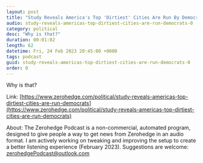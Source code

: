 ```yaml
---
layout: post
title: "Study Reveals America's Top 'Dirtiest' Cities Are Run By Democrats "
audio: study-reveals-americas-top-dirtiest-cities-are-run-democrats-0
category: political
desc: "Why is that?"
duration: 00:01:02
length: 62
datetime: Fri, 24 Feb 2023 20:45:00 +0000
tags: podcast
guid: study-reveals-americas-top-dirtiest-cities-are-run-democrats-0
order: 0
---
```

Why is that?

Link: [https://www.zerohedge.com/political/study-reveals-americas-top-dirtiest-cities-are-run-democrats](https://www.zerohedge.com/political/study-reveals-americas-top-dirtiest-cities-are-run-democrats)

About: The Zerohedge Podcast is a non-commercial, automated program, designed to give people a way to get news from Zerohedge in an audio format.  I am actively working on tweaking and improving the setup to create a better listening experience (February 2023).  Suggestions are welcome: [zerohedgePodcast@outlook.com](mailto:zerohedgePodcast@outlook.com)